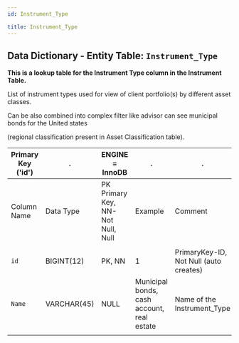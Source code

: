 ```yaml
---
id: Instrument_Type

title: Instrument_Type
---
```


## Data Dictionary - Entity Table: `Instrument_Type`

**This is a lookup table for the Instrument Type column in the Instrument Table.** 

List of instrument types used for view of client portfolio(s) by different asset classes. 

Can be also combined into complex filter like advisor can see municipal bonds for the United states

(regional classification present in Asset Classification table).	

| Primary Key ('id')|.|ENGINE = InnoDB|.|.|
|---|---|---|---|---|
|Column Name|Data Type|PK Primary Key, NN-Not Null, Null|Example|Comment|
||
|`id`|BIGINT(12)|PK, NN|1|PrimaryKey-ID, Not Null (auto creates)|
|`Name`|VARCHAR(45)|NULL|Municipal bonds, cash account, real estate|Name of the Instrument_Type|
||
